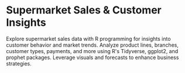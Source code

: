 # Supermarket Sales & Customer Insights
Explore supermarket sales data with R programming for insights into customer behavior and market trends. Analyze product lines, branches, customer types, payments, and more using R's Tidyverse, ggplot2, and prophet packages. Leverage visuals and forecasts to enhance business strategies.
